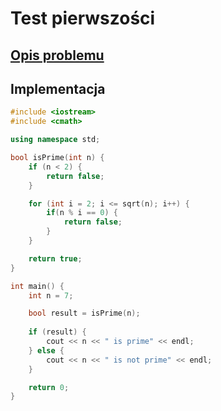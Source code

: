 # Test pierwszości

## [Opis problemu](../../../../algorithms/integers/prime-test.md)


## Implementacja

```cpp linenums="1"
#include <iostream>
#include <cmath>

using namespace std;

bool isPrime(int n) {
    if (n < 2) {
        return false;
    }

    for (int i = 2; i <= sqrt(n); i++) {
        if(n % i == 0) {
            return false;
        }
    }

    return true;
}

int main() {
    int n = 7;

    bool result = isPrime(n);
    
    if (result) {
        cout << n << " is prime" << endl;
    } else {
        cout << n << " is not prime" << endl;
    }

    return 0;
}
```

